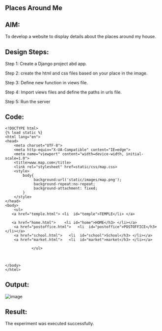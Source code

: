 ## Places Around Me
## AIM:
To develop a website to display details about the places around my house.

## Design Steps:
Step 1:
Create a Django project abd app.

Step 2:
create the html and css files based on your place in the image.

Step 3:
Define new function in views file.

Step 4:
Import views files and define the paths in urls file.

Step 5:
Run the server

## Code:
```
<!DOCTYPE html>
{% load static %}
<html lang="en">
<head>
    <meta charset="UTF-8">
    <meta http-equiv="X-UA-Compatible" content="IE=edge">
    <meta name="viewport" content="width=device-width, initial-scale=1.0">
    <title>www.map.com</title>
    <link rel="stylesheet" href=static/css/map.css>
    <style>
        body{
             background:url('static/images/map.png');
             background-repeat:no-repeat;
             background-attachment: fixed;
        }
    </style>
</head>
<body>
    <ul>
   <a href="temple.html"> <li  id="temple">TEMPLE</li> </a>
    
   <a href="home.html">    <li id="home">HOME</h3> </li></a>
    <a href="postoffice.html">   <li  id="postoffice">POSTOFFICE</h3> </li></a>
    <a href="school.html">   <li  id="school">School</h3> </li></a>
    <a href="market.html">   <li  id="market">market</h3> </li></a>
            
            </ul> 

   
    
</body>
</html>
```
## Output:


![image](https://user-images.githubusercontent.com/118807740/215248813-4623ddcc-278f-43b8-b2dd-b4ea34608458.png)



## Result:
The experiment was executed successfully.

